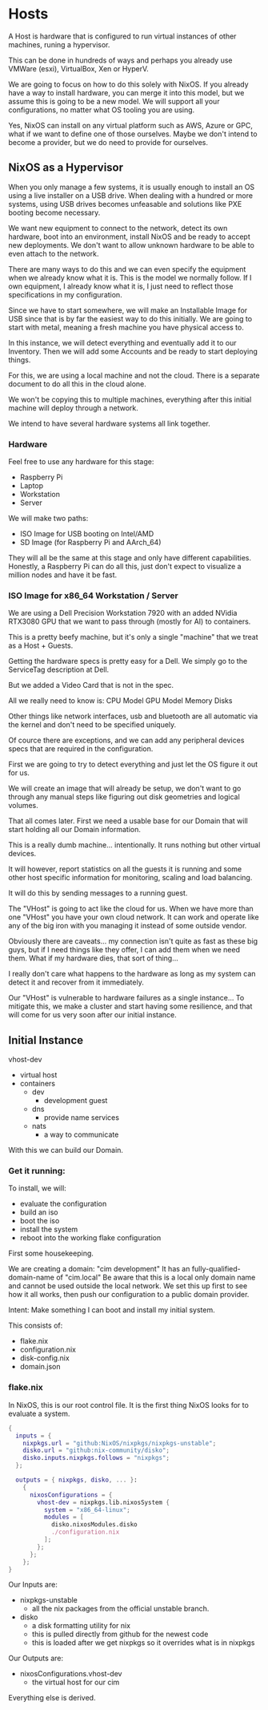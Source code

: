 # Hosts
A Host is hardware that is configured to run virtual instances of other machines, runing a hypervisor.

This can be done in hundreds of ways and perhaps you already use VMWare (esxi), VirtualBox, Xen or HyperV.

We are going to focus on how to do this solely with NixOS. If you already have a way to install hardware, you can merge it into this model, but we assume this is going to be a new model. We will support all your configurations, no matter what OS tooling you are using.

Yes, NixOS can install on any virtual platform such as AWS, Azure or GPC, what if we want to define one of those ourselves. Maybe we don't intend to become a provider, but we do need to provide for ourselves. 

## NixOS as a Hypervisor
When you only manage a few systems, it is usually enough to install an OS using a live installer on a USB drive. When dealing with a hundred or more systems, using USB drives becomes unfeasable and solutions like PXE booting become necessary.

We want new equipment to connect to the network, detect its own hardware, boot into an environment, install NixOS and be ready to accept new deployments. We don't want to allow unknown hardware to be able to even attach to the network.

There are many ways to do this and we can even specify the equipment when we already know what it is. This is the model we normally follow. If I own equipment, I already know what it is, I just need to reflect those specifications in my configuration.

Since we have to start somewhere, we will make an Installable Image for USB since that is by far the easiest way to do this initially. We are going to start with metal, meaning a fresh machine you have physical access to.

In this instance, we will detect everything and eventually add it to our Inventory. Then we will add some Accounts and be ready to start deploying things.

For this, we are using a local machine and not the cloud.
There is a separate document to do all this in the cloud alone. 

We won't be copying this to multiple machines, everything after this initial machine will deploy through a network.

We intend to have several hardware systems all link together.

### Hardware
Feel free to use any hardware for this stage:
  - Raspberry Pi
  - Laptop
  - Workstation
  - Server

We will make two paths:
  - ISO Image for USB booting on Intel/AMD
  - SD Image (for Raspberry Pi and AArch_64)

They will all be the same at this stage and only have different capabilities. Honestly, a Raspberry Pi can do all this, just don't expect to visualize a million nodes and have it be fast.

### ISO Image for x86_64 Workstation / Server

We are using a Dell Precision Workstation 7920 with an added NVidia RTX3080 GPU that we want to pass through (mostly for AI) to containers.

This is a pretty beefy machine, but it's only a single "machine" that we treat as a Host + Guests. 

Getting the hardware specs is pretty easy for a Dell. We simply go to the ServiceTag description at Dell.

But we added a Video Card that is not in the spec.

All we really need to know is:
CPU Model
GPU Model
Memory
Disks

Other things like network interfaces, usb and bluetooth are all automatic via the kernel and don't need to be specified uniquely.

Of cource there are exceptions, and we can add any peripheral devices specs that are required in the configuration.

First we are going to try to detect everything and just let the OS figure it out for us.

We will create an image that will already be setup, we don't want to go through any manual steps like figuring out disk geometries and logical volumes.

That all comes later. First we need a usable base for our Domain that will start holding all our Domain information.

This is a really dumb machine... intentionally.
It runs nothing but other virtual devices.

It will however, report statistics on all the guests it is running and some other host specific information for monitoring, scaling and load balancing.

It will do this by sending messages to a running guest.

The "VHost" is going to act like the cloud for us.
When we have more than one "VHost" you have your own cloud network.
It can work and operate like any of the big iron with you managing it instead of some outside vendor.

Obviously there are caveats... my connection isn't quite as fast as these big guys, but if I need things like they offer, I can add them when we need them. What if my hardware dies, that sort of thing...

I really don't care what happens to the hardware as long as my system can detect it and recover from it immediately.

Our "VHost" is vulnerable to hardware failures as a single instance... To mitigate this, we make a cluster and start having some resilience, and that will come for us very soon after our initial instance. 

## Initial Instance
vhost-dev
  - virtual host
  - containers
    - dev
      - development guest
    - dns
      - provide name services
    - nats
      - a way to communicate

With this we can build our Domain.

### Get it running:
To install, we will:
  - evaluate the configuration
  - build an iso
  - boot the iso
  - install the system
  - reboot into the working flake configuration

First some housekeeping.

We are creating a domain: "cim development"
It has an fully-qualified-domain-name of "cim.local"
Be aware that this is a local only domain name and cannot be used outside the local network.
We set this up first to see how it all works, then push our configuration to a public domain provider.

Intent:
Make something I can boot and install my initial system.

This consists of:
  - flake.nix
  - configuration.nix
  - disk-config.nix
  - domain.json

### flake.nix
In NixOS, this is our root control file.
It is the first thing NixOS looks for to evaluate a system.

```nix
{
  inputs = {
    nixpkgs.url = "github:NixOS/nixpkgs/nixpkgs-unstable";
    disko.url = "github:nix-community/disko";
    disko.inputs.nixpkgs.follows = "nixpkgs";
  };

  outputs = { nixpkgs, disko, ... }:
    {
      nixosConfigurations = {
        vhost-dev = nixpkgs.lib.nixosSystem {
          system = "x86_64-linux";
          modules = [
            disko.nixosModules.disko
            ./configuration.nix
          ];
        };
      };
    };
}
```

Our Inputs are:
  - nixpkgs-unstable
    - all the nix packages from the official unstable branch.
  - disko
    - a disk formatting utility for nix
    - this is pulled directly from github for the newest code
    - this is loaded after we get nixpkgs so it overrides what is in nixpkgs

Our Outputs are:
  - nixosConfigurations.vhost-dev
    - the virtual host for our cim

Everything else is derived.
